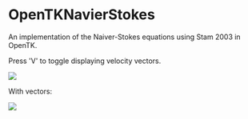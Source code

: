 # OpenTKNavierStokes
An implementation of the Naiver-Stokes equations using Stam 2003 in OpenTK.

Press 'V' to toggle displaying velocity vectors.

![](http://i.imgur.com/xez1TDA.png)

With vectors:

![](http://i.imgur.com/gl6Go6O.png)
